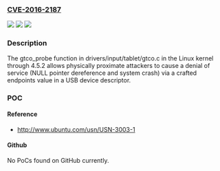 ### [CVE-2016-2187](https://cve.mitre.org/cgi-bin/cvename.cgi?name=CVE-2016-2187)
![](https://img.shields.io/static/v1?label=Product&message=n%2Fa&color=blue)
![](https://img.shields.io/static/v1?label=Version&message=%3D%20n%2Fa%20&color=brighgreen)
![](https://img.shields.io/static/v1?label=Vulnerability&message=n%2Fa&color=brighgreen)

### Description

The gtco_probe function in drivers/input/tablet/gtco.c in the Linux kernel through 4.5.2 allows physically proximate attackers to cause a denial of service (NULL pointer dereference and system crash) via a crafted endpoints value in a USB device descriptor.

### POC

#### Reference
- http://www.ubuntu.com/usn/USN-3003-1

#### Github
No PoCs found on GitHub currently.

